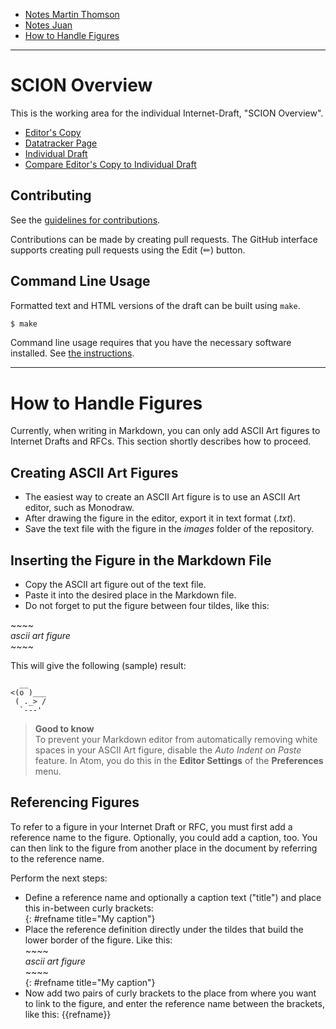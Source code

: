 - [Notes Martin Thomson](#scion-overview)
- [Notes Juan](#notes-juan)
- [How to Handle Figures](#how-to-handle-figures)

_________________________________________________________________________________________________________


# SCION Overview

This is the working area for the individual Internet-Draft, "SCION Overview".

* [Editor's Copy](https://scionassociation.github.io/scion-overview_I-D/#go.draft-dekater-panrg-scion-overview.html)
* [Datatracker Page](https://datatracker.ietf.org/doc/draft-dekater-panrg-scion-overview)
* [Individual Draft](https://datatracker.ietf.org/doc/html/draft-dekater-panrg-scion-overview)
* [Compare Editor's Copy to Individual Draft](https://scionassociation.github.io/scion-overview_I-D/#go.draft-dekater-panrg-scion-overview.diff)


## Contributing

See the
[guidelines for contributions](https://github.com/scionassociation/scion-overview_I-D/blob/main/CONTRIBUTING.md).

Contributions can be made by creating pull requests.
The GitHub interface supports creating pull requests using the Edit (✏) button.


## Command Line Usage

Formatted text and HTML versions of the draft can be built using `make`.

```sh
$ make
```

Command line usage requires that you have the necessary software installed.  See
[the instructions](https://github.com/martinthomson/i-d-template/blob/main/doc/SETUP.md).

___________________________________________________________________________________________



# How to Handle Figures

Currently, when writing in Markdown, you can only add ASCII Art figures to Internet Drafts and RFCs.
This section shortly describes how to proceed.


## Creating ASCII Art Figures

- The easiest way to create an ASCII Art figure is to use an ASCII Art editor, such as Monodraw.
- After drawing the figure in the editor, export it in text format (_.txt_).
- Save the text file with the figure in the _images_ folder of the repository.


## Inserting the Figure in the Markdown File

- Copy the ASCII art figure out of the text file.
- Paste it into the desired place in the Markdown file.<br>
- Do not forget to put the figure between four tildes, like this: 

~\~\~\~\
_ascii art figure_<br>
~\~\~\~

This will give the following (sample) result: 

~~~~
  __
<(o )___
 ( ._> /
  `---'
~~~~


> **Good to know**
> <br>
> To prevent your Markdown editor from automatically removing white spaces in your ASCII Art figure, disable the _Auto Indent on Paste_ feature. 
> In Atom, you do this in the **Editor Settings** of the **Preferences** menu.


## Referencing Figures

To refer to a figure in your Internet Draft or RFC, you must first add a reference name to the figure. Optionally, you could add a caption, too. You can then link to the figure from another place in the document by referring to the reference name. 

Perform the next steps:

- Define a reference name and optionally a caption text ("title") and place this in-between curly brackets:
<br> {: #refname title="My caption"}
- Place the reference definition directly under the tildes that build the lower border of the figure. Like this:<br>
~\~\~\~ <br>
_ascii art figure_ <br>
~\~\~\~ <br>
{: #refname title="My caption"}
- Now add two pairs of curly brackets to the place from where you want to link to the figure, and enter the reference name between the brackets, like this: {{refname}} 
